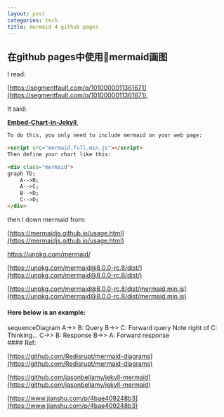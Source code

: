 ```yaml
---
layout: post
categories: tech
title: mermaid 4 github pages
---
```

## 在github pages中使用mermaid画图

I read:

[https://segmentfault.com/q/1010000011361671](https://segmentfault.com/q/1010000011361671),

It said:

[**Embed-Chart-in-Jekyll**](https://github.com/kkpattern/kkpattern.github.com/blob/master/_posts/2015-05-15-Embed-Chart-in-Jekyll.markdown),

```html
To do this, you only need to include mermaid on your web page:

<script src="mermaid.full.min.js"></script>
Then define your chart like this:

<div class="mermaid">
graph TD;
    A-->B;
    A-->C;
    B-->D;
    C-->D;
</div>
```

then I down mermaid from:

[https://mermaidjs.github.io/usage.html](https://mermaidjs.github.io/usage.html)

[<https://unpkg.com/mermaid/>](https://unpkg.com/mermaid/)

[https://unpkg.com/mermaid@8.0.0-rc.8/dist/](https://unpkg.com/mermaid@8.0.0-rc.8/dist/)

[https://unpkg.com/mermaid@8.0.0-rc.8/dist/mermaid.min.js](https://unpkg.com/mermaid@8.0.0-rc.8/dist/mermaid.min.js)

#### Here below is an example:

<script src="/js/mermaid.min.js"></script>
<div class="mermaid">
sequenceDiagram
  A->> B: Query
  B->> C: Forward query
  Note right of C: Thinking...
  C->> B: Response
  B->> A: Forward response
</div>
#### Ref:

[https://github.com/Redisrupt/mermaid-diagrams](https://github.com/Redisrupt/mermaid-diagrams)

[https://github.com/jasonbellamy/jekyll-mermaid](https://github.com/jasonbellamy/jekyll-mermaid)

[https://www.jianshu.com/p/4bae409248b3](https://www.jianshu.com/p/4bae409248b3)




